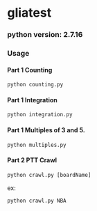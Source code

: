 # gliatest

### python version: 2.7.16
### Usage
#### Part 1 Counting
```
python counting.py 
```
#### Part 1 Integration
```
python integration.py
```
#### Part 1 Multiples of 3 and 5.
```
python multiples.py
```
#### Part 2 PTT Crawl
```
python crawl.py [boardName]

```
ex:

```
python crawl.py NBA
```
